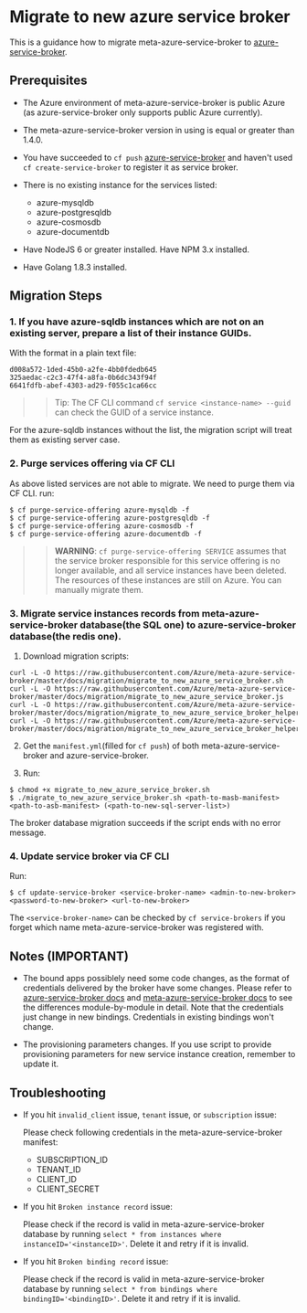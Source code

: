 # Migrate to new azure service broker

This is a guidance how to migrate meta-azure-service-broker to [azure-service-broker](https://github.com/Azure/azure-service-broker).

## Prerequisites

* The Azure environment of meta-azure-service-broker is public Azure (as azure-service-broker only supports public Azure currently). 

* The meta-azure-service-broker version in using is equal or greater than 1.4.0.

* You have succeeded to `cf push` [azure-service-broker](https://github.com/Azure/azure-service-broker) and haven't used `cf create-service-broker` to register it as service broker.

* There is no existing instance for the services listed:
  * azure-mysqldb
  * azure-postgresqldb
  * azure-cosmosdb
  * azure-documentdb

* Have NodeJS 6 or greater installed. Have NPM 3.x installed.

* Have Golang 1.8.3 installed.

## Migration Steps

### 1. If you have azure-sqldb instances which are not on an existing server, prepare a list of their instance GUIDs.

With the format in a plain text file:

```
d008a572-1ded-45b0-a2fe-4bb0fdedb645
325aedac-c2c3-47f4-a8fa-0b6dc343f94f
6641fdfb-abef-4303-ad29-f055c1ca66cc
```

>>Tip: The CF CLI command `cf service <instance-name> --guid` can check the GUID of a service instance.

For the azure-sqldb instances without the list, the migration script will treat them as existing server case.

### 2. Purge services offering via CF CLI

As above listed services are not able to migrate. We need to purge them via CF CLI. run:

```
$ cf purge-service-offering azure-mysqldb -f
$ cf purge-service-offering azure-postgresqldb -f
$ cf purge-service-offering azure-cosmosdb -f
$ cf purge-service-offering azure-documentdb -f
```

>>**WARNING**: `cf purge-service-offering SERVICE` assumes that the service broker responsible for this service offering is no longer available, and all service instances have been deleted. The resources of these instances are still on Azure. You can manually migrate them.

### 3. Migrate service instances records from meta-azure-service-broker database(the SQL one) to azure-service-broker database(the redis one).

1. Download migration scripts:

```
curl -L -O https://raw.githubusercontent.com/Azure/meta-azure-service-broker/master/docs/migration/migrate_to_new_azure_service_broker.sh
curl -L -O https://raw.githubusercontent.com/Azure/meta-azure-service-broker/master/docs/migration/migrate_to_new_azure_service_broker.js
curl -L -O https://raw.githubusercontent.com/Azure/meta-azure-service-broker/master/docs/migration/migrate_to_new_azure_service_broker_helper_pc.go
curl -L -O https://raw.githubusercontent.com/Azure/meta-azure-service-broker/master/docs/migration/migrate_to_new_azure_service_broker_helper_bc.go
```

2. Get the `manifest.yml`(filled for `cf push`) of both meta-azure-service-broker and azure-service-broker.

3. Run:

```
$ chmod +x migrate_to_new_azure_service_broker.sh
$ ./migrate_to_new_azure_service_broker.sh <path-to-masb-manifest> <path-to-asb-manifest> (<path-to-new-sql-server-list>)
```

The broker database migration succeeds if the script ends with no error message.

### 4. Update service broker via CF CLI

Run:

```
$ cf update-service-broker <service-broker-name> <admin-to-new-broker> <password-to-new-broker> <url-to-new-broker>
```

The `<service-broker-name>` can be checked by `cf service-brokers` if you forget which name meta-azure-service-broker was registered with.

## Notes (IMPORTANT)

* The bound apps possiblely need some code changes, as the format of credentials delivered by the broker have some changes. Please refer to [azure-service-broker docs](fake-link) and [meta-azure-service-broker docs](https://github.com/Azure/meta-azure-service-broker/tree/master/docs) to see the differences module-by-module in detail. Note that the credentials just change in new bindings. Credentials in existing bindings won't change.

* The provisioning parameters changes. If you use script to provide provisioning parameters for new service instance creation, remember to update it.

## Troubleshooting

* If you hit `invalid_client` issue, `tenant` issue, or `subscription` issue:

  Please check following credentials in the meta-azure-service-broker manifest:
    * SUBSCRIPTION_ID
    * TENANT_ID
    * CLIENT_ID
    * CLIENT_SECRET
  
* If you hit `Broken instance record` issue:
  
  Please check if the record is valid in meta-azure-service-broker database by running `select * from instances where instanceID='<instanceID>'`. Delete it and retry if it is invalid.

* If you hit `Broken binding record` issue:
  
  Please check if the record is valid in meta-azure-service-broker database by running `select * from bindings where bindingID='<bindingID>'`. Delete it and retry if it is invalid.
